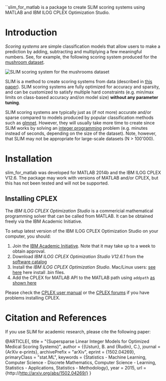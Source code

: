 ``slim_for_matlab is a package to create SLIM scoring systems using MATLAB and IBM ILOG CPLEX Optimization Studio.

# Introduction

*Scoring systems* are simple classification models that allow users to make a prediction by adding, subtracting and multiplying a few meaningful numbers. See, for example, the following scoring system produced for the [mushroom dataset](http://archive.ics.uci.edu/ml/datasets/Mushroom).

![SLIM scoring system for the mushrooms dataset](https://github.com/ustunb/slim_for_matlab/blob/master/images/slim_mushroom.png)

SLIM is a method to create scoring systems from data (described in [this paper](http://http//arxiv.org/abs/1502.04269/)). SLIM scoring systems are fully optimized for accuracy and sparsity, and can be customized to satisfy multiple hard constraints (e.g. min/max limits on class-based accuracy and/on model size) **without any parameter tuning**.

SLIM scoring systems are typically just as (if not more) accurate and/or sparse compared to models produced by popular classification methods such as [glmnet](http://web.stanford.edu/~hastie/glmnet/glmnet_alpha.html). However, they will usually take more time to create since SLIM works by solving an [integer programming](http://en.wikipedia.org/wiki/Integer_programming) problem (e.g. minutes instead of seconds, depending on the size of the dataset). Note, however, that SLIM may not be appropriate for large-scale datasets (N > 100'000).

# Installation

slim_for_matlab was developed for MATLAB 2014b and the IBM ILOG CPLEX V12.6. The package may work with versions of MATLAB and/or CPLEX, but this has not been tested and will not be supported.

## Installing CPLEX 

The *IBM ILOG CPLEX Optimization Studio* is a commericial mathematical programming solver that can be called from MATLAB. It can be obtained freely via the IBM Academic Initiative.

To setup latest version of the IBM ILOG CPLEX Optimization Studio on your computer, you should:

1. Join the [IBM Academic Initiative](http://www-304.ibm.com/ibm/university/academic/pub/page/mem_join). Note that it may take up to a week to obtain approval.
2. Download *IBM ILOG CPLEX Optimization Studio V12.6.1* from the [software catalog](https://www-304.ibm.com/ibm/university/academic/member/softwaredownload)
3. Install the *IBM ILOG CPLEX Optimization Studio*. Mac/Linux users: [see here](http://www-01.ibm.com/support/docview.wss?uid=swg21444285) here install .bin files.
4. Add the CPLEX for MATLAB API to the MATLAB path using ``addpath`` [as shown here](http://www-01.ibm.com/support/knowledgecenter/SSSA5P_12.6.1/ilog.odms.cplex.help/CPLEX/MATLAB/topics/gs_install.html)

Please check the [CPLEX user manual](http://www-01.ibm.com/support/knowledgecenter/SSSA5P/welcome) or the [CPLEX forums](https://www.ibm.com/developerworks/community/forums/html/forum?id=11111111-0000-0000-0000-000000002059) if you have problems installing CPLEX.

# Citation and References

If you use SLIM for academic research, please cite the following paper:

@ARTICLE{,
 title = "{Supersparse Linear Integer Models for Optimized Medical Scoring Systems}",
 author = {{Ustun}, B. and {Rudin}, C.},
 journal = {ArXiv e-prints},
 archivePrefix = "arXiv",
 eprint = {1502.04269},
 primaryClass = "stat.ML",
 keywords = {Statistics - Machine Learning, Computer Science - Discrete Mathematics, Computer Science - Learning, Statistics - Applications, Statistics - Methodology},
 year = 2015,
 url = {http://http://arxiv.org/abs/1502.04269/}
}
